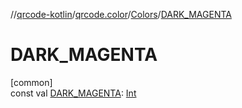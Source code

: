 //[qrcode-kotlin](../../../index.md)/[qrcode.color](../index.md)/[Colors](index.md)/[DARK_MAGENTA](-d-a-r-k_-m-a-g-e-n-t-a.md)

# DARK_MAGENTA

[common]\
const val [DARK_MAGENTA](-d-a-r-k_-m-a-g-e-n-t-a.md): [Int](https://kotlinlang.org/api/latest/jvm/stdlib/kotlin/-int/index.html)
